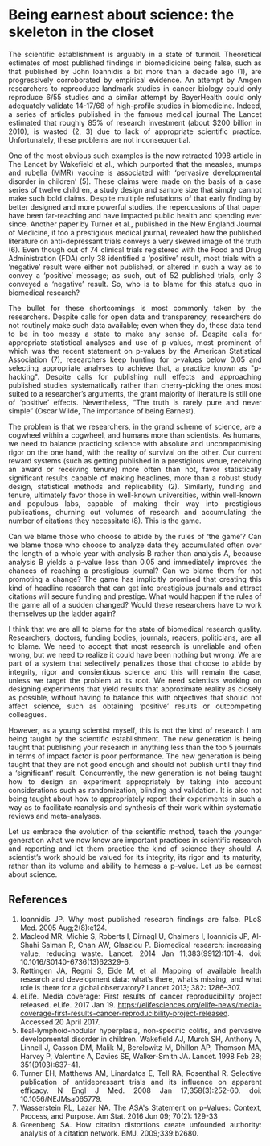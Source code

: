 # Being earnest about science: the skeleton in the closet 

<div align="justify">
 
The scientific establishment is arguably in a state of turmoil. Theoretical estimates of most published findings in biomedicicine being false, such as that published by John Ioannidis a bit more than a decade ago (1), are progressively corroborated by empirical evidence. An attempt by Amgen researchers to repreoduce landmark studies in cancer biology could only reproduce 6/55 studies and a similar attempt by BayerHealth could only adequately validate 14-17/68 of high-profile studies in biomedicine. Indeed, a series of articles published in the famous medical journal The Lancet estimated that roughly 85% of research investment (about $200 billion in 2010), is wasted (2, 3) due to lack of appropriate scientific practice. Unfortunately, these problems are not inconsequential.

One of the most obvious such examples is the now retracted 1998 article in The Lancet by Wakefield et al., which purported that the measles, mumps and rubella (MMR) vaccine is associated with ‘pervasive developmental disorder in children’ (5). These claims were made on the basis of a case series of twelve children, a study design and sample size that simply cannot make such bold claims. Despite multiple refutations of that early finding by better designed and more powerful studies, the repercussions of that paper have been far-reaching and have impacted public health and spending ever since. Another paper by Turner et al., published in the New England Journal of Medicine, it too a prestigious medical journal, revealed how the published literature on anti-depressant trials conveys a very skewed image of the truth (6). Even though out of 74 clinical trials registered with the Food and Drug Administration (FDA) only 38 identified a ‘positive’ result, most trials with a ‘negative’ result were either not published, or altered in such a way as to convey a ‘positive’ message; as such, out of 52 published trials, only 3 conveyed a ‘negative’ result. So, who is to blame for this status quo in biomedical research?

The bullet for these shortcomings is most commonly taken by the researchers. Despite calls for open data and transparency, researchers do not routinely make such data available; even when they do, these data tend to be in too messy a state to make any sense of. Despite calls for appropriate statistical analyses and use of p-values, most prominent of which was the recent statement on p-values by the American Statistical Association (7), researchers keep hunting for p-values below 0.05 and selecting appropriate analyses to achieve that, a practice known as "p-hacking". Despite calls for publishing null effects and approaching published studies systematically rather than cherry-picking the ones most suited to a researcher’s arguments, the grant majority of literature is still one of ‘positive’ effects. Nevertheless, “The truth is rarely pure and never simple” (Oscar Wilde, The importance of being Earnest). 

The problem is that we researchers, in the grand scheme of science, are a cogwheel within a cogwheel, and humans more than scientists. As humans, we need to balance practicing science with absolute and uncompromising rigor on the one hand, with the reality of survival on the other. Our current reward systems (such as getting published in a prestigious venue, receiving an award or receiving tenure) more often than not, favor statistically significant results capable of making headlines, more than a robust study design, statistical methods and replicability (2). Similarly, funding and tenure, ultimately favor those in well-known universities, within well-known and populous labs, capable of making their way into prestigious publications, churning out volumes of research and accumulating the number of citations they necessitate (8). This is the game.

Can we blame those who choose to abide by the rules of ‘the game’? Can we blame those who choose to analyze data they accumulated often over the length of a whole year with analysis B rather than analysis A, because analysis B yields a p-value less than 0.05 and immediately improves the chances of reaching a prestigious journal? Can we blame them for not promoting a change? The game has implicitly promised that creating this kind of headline research that can get into prestigious journals and attract citations will secure funding and prestige. What would happen if the rules of the game all of a sudden changed? Would these researchers have to work themselves up the ladder again?

I think that we are all to blame for the state of biomedical research quality. Researchers, doctors, funding bodies, journals, readers, politicians, are all to blame. We need to accept that most research is unreliable and often wrong, but we need to realize it could have been nothing but wrong. We are part of a system that selectively penalizes those that choose to abide by integrity, rigor and consientious science and this will remain the case, unless we target the problem at its root. We need scientists working on designing experiments that yield results that approximate reality as closely as possible, without having to balance this with objectives that should not affect science, such as obtaining ‘positive’ results or outcompeting colleagues. 

However, as a young scientist myself, this is not the kind of research I am being taught by the scientific establishment. The new generation is being taught that publishing your research in anything less than the top 5 journals in terms of impact factor is poor performance. The new generation is being taught that they are not good enough and should not publish until they find a ‘significant’ result. Concurrently, the new generation is not being taught how to design an experiment appropriately by taking into account considerations such as randomization, blinding and validation. It is also not being taught about how to appropriately report their experiments in such a way as to facilitate reanalysis and synthesis of their work within systematic reviews and meta-analyses.

Let us embrace the evolution of the scientific method, teach the younger generation what we now know are important practices in scientific research and reporting and let them practice the kind of science they should. A scientist’s work should be valued for its integrity, its rigor and its maturity, rather than its volume and ability to harness a p-value. Let us be earnest about science.

 
## References
1.	Ioannidis JP. Why most published research findings are false. PLoS Med. 2005 Aug;2(8):e124. 
2.	Macleod MR, Michie S, Roberts I, Dirnagl U, Chalmers I, Ioannidis JP, Al-Shahi Salman R, Chan AW, Glasziou P. Biomedical research: increasing value, reducing waste. Lancet. 2014 Jan 11;383(9912):101-4. doi: 10.1016/S0140-6736(13)62329-6. 
3.	Røttingen JA, Regmi S, Eide M, et al. Mapping of available health research and development data: what’s there, what’s missing, and what role is there for a global observatory? Lancet 2013; 382: 1286–307.
4.	eLife. Media coverage: First results of cancer reproducibility project released. eLife. 2017 Jan 19. https://elifesciences.org/elife-news/media-coverage-first-results-cancer-reproducibility-project-released. Accessed 20 April 2017.
5.	Ileal-lymphoid-nodular hyperplasia, non-specific colitis, and pervasive developmental disorder in children. Wakefield AJ, Murch SH, Anthony A, Linnell J, Casson DM, Malik M, Berelowitz M, Dhillon AP, Thomson MA, Harvey P, Valentine A, Davies SE, Walker-Smith JA. Lancet. 1998 Feb 28; 351(9103):637-41.
6.	Turner EH, Matthews AM, Linardatos E, Tell RA, Rosenthal R. Selective publication of antidepressant trials and its influence on apparent efficacy. N Engl J Med. 2008 Jan 17;358(3):252-60. doi: 10.1056/NEJMsa065779.
7.	Wasserstein RL, Lazar NA. The ASA's Statement on p-Values: Context, Process, and Purpose. Am Stat. 2016 Jun 09; 70(2): 129-33
8.	Greenberg SA. How citation distortions create unfounded authority: analysis of a citation network. BMJ. 2009;339:b2680.

</div>
